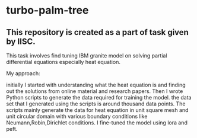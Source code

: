 # turbo-palm-tree

## This repository is created as a part of task given by IISC.

This task involves find tuning IBM granite model on solving partial differential equations especially heat equation. 

My approach:

initially I started with understanding what the heat equation is and finding out the solutions from online material and research papers. Then I wrote Python scripts to generate the data required for training the model. the data set that I generated using the scripts is around thousand data points. The scripts mainly generate the data for heat equation in unit square mesh and unit circular domain with various boundary conditions like Neumann,Robin,Dirichlet conditions. 
I fine-tuned the model using lora and peft.
